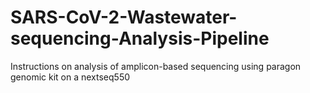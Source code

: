 # SARS-CoV-2-Wastewater-sequencing-Analysis-Pipeline
Instructions on analysis of amplicon-based sequencing using paragon genomic kit on a nextseq550 
